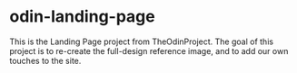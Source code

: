 # odin-landing-page
This is the Landing Page project from TheOdinProject. The goal of this project is to re-create the full-design reference image, and to add our own touches to the site.